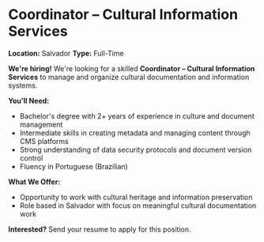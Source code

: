 # Coordinator – Cultural Information Services

**Location:** Salvador
**Type:** Full-Time

**We're hiring!** We're looking for a skilled **Coordinator – Cultural Information Services** to manage and organize cultural documentation and information systems.

**You'll Need:**
- Bachelor's degree with 2+ years of experience in culture and document management
- Intermediate skills in creating metadata and managing content through CMS platforms
- Strong understanding of data security protocols and document version control
- Fluency in Portuguese (Brazilian)

**What We Offer:**
- Opportunity to work with cultural heritage and information preservation
- Role based in Salvador with focus on meaningful cultural documentation work

**Interested?** Send your resume to apply for this position.